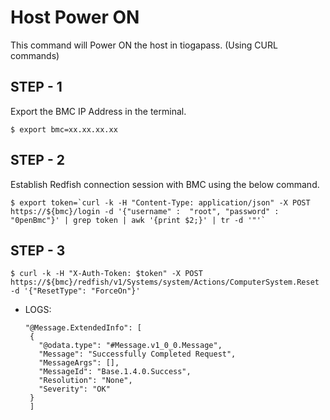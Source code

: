 # Host Power ON
This command will Power ON the host in tiogapass.
(Using CURL commands)

## STEP - 1
Export the BMC IP Address in the terminal.
```
$ export bmc=xx.xx.xx.xx
```
## STEP - 2
Establish Redfish connection session with BMC using the below command.
```
$ export token=`curl -k -H "Content-Type: application/json" -X POST https://${bmc}/login -d '{"username" :  "root", "password" :  "0penBmc"}' | grep token | awk '{print $2;}' | tr -d '"'`
```
## STEP - 3
```
$ curl -k -H "X-Auth-Token: $token" -X POST https://${bmc}/redfish/v1/Systems/system/Actions/ComputerSystem.Reset -d '{"ResetType": "ForceOn"}'
```
- LOGS:
   ```
   "@Message.ExtendedInfo": [
    {
      "@odata.type": "#Message.v1_0_0.Message",
      "Message": "Successfully Completed Request",
      "MessageArgs": [],
      "MessageId": "Base.1.4.0.Success",
      "Resolution": "None",
      "Severity": "OK"
    }  
    ]

   ```
